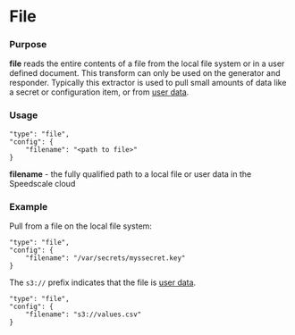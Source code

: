 # File

### Purpose

**file** reads the entire contents of a file from the local file system or in a user defined document. This transform can only be used on the generator and responder. Typically this extractor is used to pull small amounts of data like a secret or configuration item, or from [user data](../../glossary.md#user-data).

### Usage

```
"type": "file",
"config": {
    "filename": "<path to file>"
}
```

**filename** - the fully qualified path to a local file or user data in the Speedscale cloud

### Example

Pull from a file on the local file system:

```
"type": "file",
"config": {
    "filename": "/var/secrets/myssecret.key"
}
```

The `s3://` prefix indicates that the file is [user data](../../glossary.md#user-data).

```
"type": "file",
"config": {
    "filename": "s3://values.csv"
}
```
